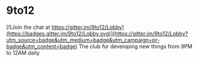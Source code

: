 # 9to12

[![Join the chat at https://gitter.im/9to12/Lobby](https://badges.gitter.im/9to12/Lobby.svg)](https://gitter.im/9to12/Lobby?utm_source=badge&utm_medium=badge&utm_campaign=pr-badge&utm_content=badge)
The club for developing new things from 9PM to 12AM daily
